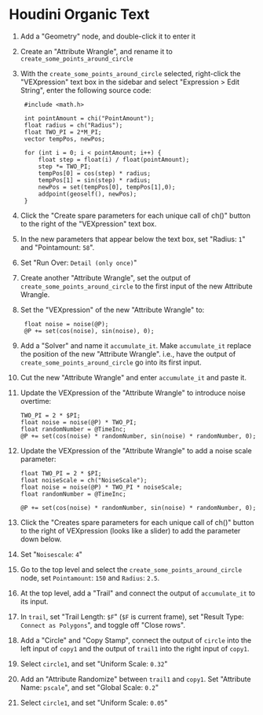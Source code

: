 # Houdini Organic Text

1. Add a "Geometry" node, and double-click it to enter it
2. Create an "Attribute Wrangle", and rename it to `create_some_points_around_circle`
3. With the `create_some_points_around_circle` selected, right-click the "VEXpression" text box in the sidebar and select "Expression > Edit String", enter the following source code:

		#include <math.h>

		int pointAmount = chi("PointAmount");
		float radius = ch("Radius");
		float TWO_PI = 2*M_PI;
		vector tempPos, newPos;

		for (int i = 0; i < pointAmount; i++) {
			float step = float(i) / float(pointAmount);
			step *= TWO_PI;
			tempPos[0] = cos(step) * radius;
			tempPos[1] = sin(step) * radius;
			newPos = set(tempPos[0], tempPos[1],0);
			addpoint(geoself(), newPos);
		}

4. Click the "Create spare parameters for each unique call of ch()" button to the right of the "VEXpression" text box.
5. In the new parameters that appear below the text box, set "Radius: `1`" and "Pointamount: `58`".
6. Set "Run Over: `Detail (only once)`"
7. Create another "Attribute Wrangle", set the output of `create_some_points_around_circle` to the first input of the new Attribute Wrangle.
8. Set the "VEXpression" of the new "Attribute Wrangle" to:

		float noise = noise(@P);
		@P += set(cos(noise), sin(noise), 0);

9. Add a "Solver" and name it `accumulate_it`. Make `accumulate_it` replace the position of the new "Attribute Wrangle". i.e., have the output of `create_some_points_around_circle` go into its first input.
10. Cut the new "Attribute Wrangle" and enter `accumulate_it` and paste it.
11. Update the VEXpression of the "Attribute Wrangle" to introduce noise overtime:

		TWO_PI = 2 * $PI;
		float noise = noise(@P) * TWO_PI;
		float randomNumber = @TimeInc;
		@P += set(cos(noise) * randomNumber, sin(noise) * randomNumber, 0);

11. Update the VEXpression of the "Attribute Wrangle" to add a noise scale parameter:

		float TWO_PI = 2 * $PI;
		float noiseScale = ch("NoiseScale");
		float noise = noise(@P) * TWO_PI * noiseScale;
		float randomNumber = @TimeInc;

		@P += set(cos(noise) * randomNumber, sin(noise) * randomNumber, 0);

12. Click the "Creates spare parameters for each unique call of ch()" button to the right of VEXpression (looks like a slider) to add the parameter down below.
13. Set "`Noisescale`: `4`"
14. Go to the top level and select the `create_some_points_around_circle` node, set `Pointamount`: `150` and `Radius`: `2.5`.
15. At the top level, add a "Trail" and connect the output of `accumulate_it` to its input.
16. In `trail`, set "Trail Length: `$F`" (`$F` is current frame), set "Result Type: `Connect as Polygons`", and toggle off "Close rows".
17. Add a "Circle" and "Copy Stamp", connect the output of `circle` into the left input of `copy1` and the output of `trail1` into the right input of `copy1`.
18. Select `circle1`, and set "Uniform Scale: `0.32`"
19. Add an "Attribute Randomize" between `trail1` and `copy1`. Set "Attribute Name: `pscale`", and set "Global Scale: `0.2`"
20. Select `circle1`, and set "Uniform Scale: `0.05`"